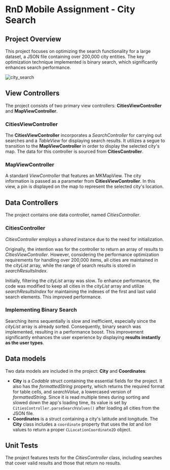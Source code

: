 # RnD Mobile Assignment - City Search

## Project Overview

This project focuses on optimizing the search functionality for a large dataset, a JSON file containing over 200,000 city entities. The key optimization technique implemented is binary search, which significantly enhances search performance.

![city_search](https://user-images.githubusercontent.com/101954757/232607575-6c646dda-529d-4fc0-b6df-d24e1bfce8a9.png)

## View Controllers

The project consists of two primary view controllers: **CitiesViewController** and **MapViewController**.

### CitiesViewController

The **CitiesViewController** incorporates a _SearchController_ for carrying out searches and a _TableView_ for displaying search results. It utilizes a segue to transition to the **MapViewController** in order to display the selected city's map. The data for this controller is sourced from **CitiesController**.

### MapViewController

A standard _ViewController_ that features an MKMapView. The city information is passed as a parameter from **CitiesViewController**. In this view, a pin is displayed on the map to represent the selected city's location.

## Data Controllers

The project contains one data controller, named _CitiesController_.

### CitiesController

_CitiesController_ employs a _shared_ instance due to the need for initialization.

Originally, the intention was for the controller to return an array of results to _CitiesViewController_. However, considering the performance optimization requirements for handling over 200,000 items, all cities are maintained in the _cityList_ array, while the range of search results is stored in _searchResultsIndex_.

Initially, filtering the _cityList_ array was slow. To enhance performance, the code was modified to keep all cities in the _cityList_ array and utilize _searchResultsIndex_ for maintaining the indexes of the first and last valid search elements. This improved performance.

### Implementing Binary Search

Searching items sequentially is slow and inefficient, especially since the _cityList_ array is already sorted. Consequently, binary search was implemented, resulting in a performance boost. This improvement significantly enhances the user experience by displaying **results instantly as the user types**.

## Data models

Two data models are included in the project: **City** and **Coordinates**:

-   **City** is a _Codable_ struct containing the essential fields for the project. It also has the _formattedString_ property, which returns the required format for table cells, and _searchValue_, a lowercased version of _formattedString_. Since it is read multiple times during sorting and slowed down the app's loading time, its value is set by `CitiesController.parseSearchValues()` after loading all cities from the JSON file.
-   **Coordinates** is a struct containing a city's latitude and longitude. The **City** class includes a `coordinate` property that uses the _lat_ and _lon_ values to return a proper `CLLocationCoordinate2D` object.

## Unit Tests

The project features tests for the _CitiesController_ class, including searches that cover valid results and those that return no results.
